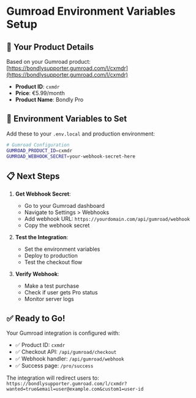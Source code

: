 # Gumroad Environment Variables Setup

## 🎯 **Your Product Details**

Based on your Gumroad product: [https://bondlysupporter.gumroad.com/l/cxmdr](https://bondlysupporter.gumroad.com/l/cxmdr)

- **Product ID**: `cxmdr`
- **Price**: €5.99/month
- **Product Name**: Bondly Pro

## 🔧 **Environment Variables to Set**

Add these to your `.env.local` and production environment:

```bash
# Gumroad Configuration
GUMROAD_PRODUCT_ID=cxmdr
GUMROAD_WEBHOOK_SECRET=your-webhook-secret-here
```

## 📋 **Next Steps**

1. **Get Webhook Secret**:
   - Go to your Gumroad dashboard
   - Navigate to Settings > Webhooks
   - Add webhook URL: `https://yourdomain.com/api/gumroad/webhook`
   - Copy the webhook secret

2. **Test the Integration**:
   - Set the environment variables
   - Deploy to production
   - Test the checkout flow

3. **Verify Webhook**:
   - Make a test purchase
   - Check if user gets Pro status
   - Monitor server logs

## ✅ **Ready to Go!**

Your Gumroad integration is configured with:
- ✅ Product ID: `cxmdr`
- ✅ Checkout API: `/api/gumroad/checkout`
- ✅ Webhook handler: `/api/gumroad/webhook`
- ✅ Success page: `/pro/success`

The integration will redirect users to: `https://bondlysupporter.gumroad.com/l/cxmdr?wanted=true&email=user@example.com&custom1=user-id`

